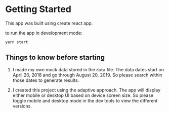 # Getting Started

This app was built using create react app.

to run the app in development mode:

    yarn start

## Things to know before starting

 1. I made my own mock data stored in the `data` file. The data dates
  start on April 20, 2018 and go through August 20, 2019. So please
  search within those dates to generate results.

 2. I created this  project using the adaptive approach. The app will display either mobile or desktop UI based on device screen size. So please toggle mobile and desktop mode in the dev tools to view the different versions.